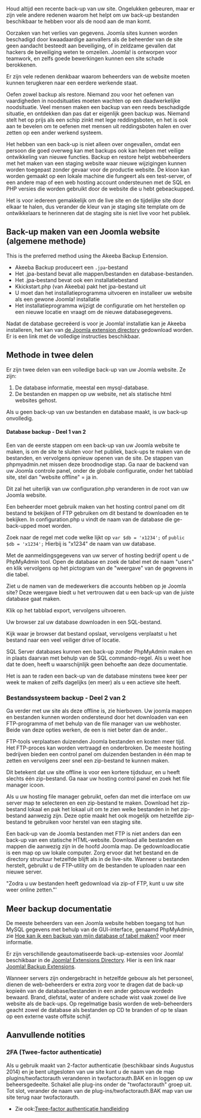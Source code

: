 <!-- Filename: Backup_Basics_for_a_Joomla!_Web_Site / Display title: Back-up beginselen voor een Joomla! website -->

Houd altijd een recente back-up van uw site. Ongelukken gebeuren, maar
er zijn vele andere redenen waarom het helpt om uw back-up bestanden
beschikbaar te hebben voor als de nood aan de man komt.

Oorzaken van het verlies van gegevens. Joomla sites kunnen worden
beschadigd door kwaadaardige aanvallers als de beheerder van de site
geen aandacht besteedt aan beveiliging, of in zeldzame gevallen dat
hackers de beveiliging weten te omzeilen. Joomla! is ontworpen voor
teamwork, en zelfs goede bewerkingen kunnen een site schade berokkenen.

Er zijn vele redenen denkbaar waarom beheerders van de website moeten
kunnen terugkeren naar een eerdere werkende staat.

Oefen zowel backup als restore. Niemand zou voor het oefenen van
vaardigheden in noodsituaties moeten wachten op een daadwerkelijke
noodsituatie. Veel mensen maken een backup van een reeds beschadigde
situatie, en ontdekken dan pas dat er eigenlijk geen backup was. Niemand
stelt het op prijs als een schip zinkt met lege reddingsboten, en het is
ook aan te bevelen om te oefenen met mensen uit reddingsboten halen en
over zetten op een ander werkend systeem.

Het hebben van een back-up is niet alleen over ongevallen, omdat een
persoon die goed overweg kan met backups ook kan helpen met veilige
ontwikkeling van nieuwe functies. Backup en restore helpt webbeheerders
met het maken van een staging website waar nieuwe wijzigingen kunnen
worden toegepast zonder gevaar voor de productie website. De kloon kan
worden gemaakt op een lokale machine die fungeert als een test-server,
of een andere map of een web hosting account ondersteunen met de SQL en
PHP versies die worden gebruikt door de website die u hebt gebeackupped.

Het is voor iedereen gemakkelijk om de live site en de tijdelijke site
door elkaar te halen, dus verander de kleur van je staging site template
om de ontwikkelaars te herinneren dat de staging site is niet live voor
het publiek.

## Back-up maken van een Joomla website (algemene methode)

This is the preferred method using the Akeeba Backup Extension.

- Akeeba Backup produceert een `.jpa`-bestand
- Het .jpa-bestand bevat alle mappen/bestanden en database-bestanden.
- Het .jpa-bestand bevat ook een installatiebestand
- Kkickstart.php (van Akeeba) pakt het jpa-bestand uit
- U moet dan het installatieprogramma uitvoeren en installeer uw website
  als een gewone Joomla! installatie
- Het installatieprogramma wijzigt de configuratie om het herstellen op
  een nieuwe locatie en vraagt om de nieuwe databasegegevens.

Nadat de database gecreëerd is voor je Joomla! installatie kan je Akeeba
installeren, het kan van <a
href="https://extensions.joomla.org/extensions/extension/access-a-security/site-security/akeeba-backup/"
class="external text" target="_blank" rel="noreferrer noopener">de
Joomla extension directory</a> gedownload worden. Er is een link met de
volledige instructies beschikbaar.

## Methode in twee delen

Er zijn twee delen van een volledige back-up van uw Joomla website. Ze
zijn:

1.  De database informatie, meestal een mysql-database.
1.  De bestanden en mappen op uw website, net als statische html
    websites gehost.

Als u geen back-up van uw bestanden en database maakt, is uw back-up
onvolledig.

#### Database backup - Deel 1 van 2

Een van de eerste stappen om een back-up van uw Joomla website te maken,
is om de site te sluiten voor het publiek, back-ups te maken van de
bestanden, en vervolgens opnieuw openen van de site. De stappen van
phpmyadmin.net missen deze broodnodige stap. Ga naar de backend van uw
Joomla controle panel, onder de globale configuratie, onder het tabblad
site, stel dan "website offline" = ja in.

Dit zal het uiterlijk van uw configuration.php veranderen in de root van
uw Joomla website.

Een beheerder moet gebruik maken van het hosting control panel om dit
bestand te bekijken of FTP gebruiken om dit bestand te downloaden en te
bekijken. In configuration.php u vindt de naam van de database die
ge-back-upped moet worden.

Zoek naar de regel met code welke lijkt op `var $db = 'x1234';` of
`public $db = 'x1234';` Hierbij is "x1234" de naam van uw database.

Met de aanmeldingsgegevens van uw server of hosting bedrijf opent u de
PhpMyAdmin tool. Open de database en zoek de tabel met de naam "users"
en klik vervolgens op het pictogram van de "weergave" van de gegevens in
die tabel.

Ziet u de namen van de medewerkers die accounts hebben op je Joomla
site? Deze weergave biedt u het vertrouwen dat u een back-up van de
juiste database gaat maken.

Klik op het tabblad export, vervolgens uitvoeren.

Uw browser zal uw database downloaden in een SQL-bestand.

Kijk waar je browser dat bestand opslaat, vervolgens verplaatst u het
bestand naar een veel veiliger drive of locatie.

SQL Server databases kunnen een back-up zonder PhpMyAdmin maken en in
plaats daarvan met behulp van de SQL commando-regel. Als u weet hoe dat
te doen, heeft u waarschijnlijk geen behoefte aan deze documentatie.

Het is aan te raden een back-up van de database minstens twee keer per
week te maken of zelfs dagelijks (en meer) als u een actieve site heeft.

### Bestandssysteem backup - Deel 2 van 2

Ga verder met uw site als deze offline is, zie hierboven. Uw joomla
mappen en bestanden kunnen worden ondersteund door het downloaden van
een FTP-programma of met behulp van de file manager van uw webhoster.
Beide van deze opties werken, de een is niet beter dan de ander..

FTP-tools verplaatsen duizenden Joomla bestanden en kosten meer tijd.
Het FTP-proces kan worden vertraagd en onderbroken. De meeste hosting
bedrijven bieden een control panel om duizenden bestanden in één map te
zetten en vervolgens zeer snel een zip-bestand te kunnen maken.

Dit betekent dat uw site offline is voor een kortere tijdsduur, en u
heeft slechts één zip-bestand. Ga naar uw hosting control panel en zoek
het file manager icoon.

Als u uw hosting file manager gebruikt, oefen dan met die interface om
uw server map te selecteren en een zip-bestand te maken. Download het
zip-bestand lokaal en pak het lokaal uit om te zien welke bestanden in
het zip-bestand aanwezig zijn. Deze optie maakt het ook mogelijk om
hetzelfde zip-bestand te gebruiken voor herstel van een staging site.

Een back-up van de Joomla bestanden met FTP is niet anders dan een
back-up van een statische HTML-website. Download alle bestanden en
mappen die aanwezig zijn in de hoofd Joomla map. De gedownloadlocatie is
een map op uw lokale computer. Zorg ervoor dat het bestand en de
directory structuur hetzelfde blijft als in de live-site. Wanneer u
bestanden herstelt, gebruikt u de FTP-utility om de bestanden te
uploaden naar een nieuwe server.

"Zodra u uw bestanden heeft gedownload via zip-of FTP, kunt u uw site
weer online zetten."'

## Meer backup documentatie

De meeste beheerders van een Joomla website hebben toegang tot hun MySQL
gegevens met behulp van de GUI-interface, genaamd PhpMyAdmin, zie <a
href="https://phpmyadmin.readthedocs.org/en/latest/faq.html#how-can-i-backup-my-database-or-table"
class="external text" target="_blank"
rel="nofollow noreferrer noopener">Hoe kan ik een backup van mijn
database of tabel maken?</a> voor meer informatie.

Er zijn verschillende geautomatiseerde back-up-extensies voor Joomla!
beschikbaar in de
<a href="http://extensions.joomla.org" class="external text"
target="_blank" rel="noreferrer noopener">Joomla! Extensions
Directory</a>. Hier is een link naar <a
href="http://extensions.joomla.org/extensions/extension?searchall=backup&amp;controller=filter"
class="external text" target="_blank" rel="noreferrer noopener">Joomla!
Backup Extensions</a>.

Wanneer servers zijn ondergebracht in hetzelfde gebouw als het
personeel, dienen de web-beheerders er extra zorg voor te dragen dat de
back-up kopieën van de database/bestanden in een ander gebouw wordedn
bewaard. Brand, diefstal, water of andere schade wist vaak zowel de live
website als de back-ups. Op regelmatige basis worden de web-beheerders
geacht zowel de database als bestanden op CD te branden of op te slaan
op een externe vaste offsite schijf.

## Aanvullende notities

### 2FA (Twee-factor authenticatie)

Als u gebruik maakt van 2-factor authenticatie (beschikbaar sinds
Augustus 2014) en je bent uitgesloten van uw site kunt u de naam van de
map plugins/twofactorauth veranderen in twofactorauth.BAK en in loggen
op uw beheersgedeelte. Schakel alle plug-ins onder de "twofactorauth"
groep uit. Tot slot, verander de naam van de plug-ins/twofactorauth.BAK
map van uw site terug naar twofactorauth.

- Zie ook:[Twee-factor authenticatie
  handleiding](https://docs.joomla.org/J3.x:Two_Factor_Authentication "Special:MyLanguage/J3.x:Two Factor Authentication")

